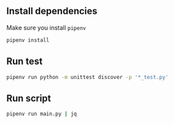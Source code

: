 ## Install dependencies
Make sure you install `pipenv`
```bash
pipenv install
```

## Run test
```bash
pipenv run python -m unittest discover -p '*_test.py'
```

## Run script
```bash
pipenv run main.py | jq
```
